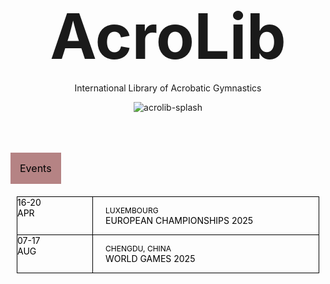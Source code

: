 # AcroLib

<!--![acrolib-logo](assets/acrolib-logo.png)-->

International Library of Acrobatic Gymnastics

![acrolib-splash](assets/Reading-Acrobats-Refined-Colorised.png)

<h2 class="h2-events">Events</h2>
<ul class="events">
  <li><div class="date"><time>16-20 <br> APR</time></div> <div><span>Luxembourg</span> <br> European Championships 2025</div></li>
  <li><div class="date"><time>07-17 <br> AUG</time></div> <div><span>Chengdu, China</span> <br> World Games 2025</div></li>
</ul>

<style>
  h1 {
    font-size: 100px;
    text-align: center;
    padding-bottom: 0;
    padding-top: 0;
    margin: 0;
  }

  p {
    text-align: center;
  }

  .up {
    display: none;
  }

  .h2-events {
    background: #b58384;
    padding: 15px;
    font-size: 16px;
    margin: 50px 0 0;
    display: inline-block;
    color: black;
    font-weight: normal;
  }
  
  .events {
    background: var(--highlight);
    color: black;
    list-style: none;
    padding: 20px;
    margin: 0 -10px;
  }
    .events ul {
      list-style: none;
      padding: 10px;
      margin: 0 -10px;
    }
    .events li {
      border: 1px solid;
      text-transform: uppercase;
      height: 60px;
      display: flex;
      align-items: center;
      margin-bottom: -1px;
    }
    .date {
      font-style: normal;
      border-right: 1px solid;
      padding-right: 20px;
      height: 100%;
      margin-right: 20px;
      width: 100px;
    }
    .events span {
      font-size: 12px;
    }

  main {
    padding-bottom: 0;
  }

  footer {
    display: none;
  }
</style>
